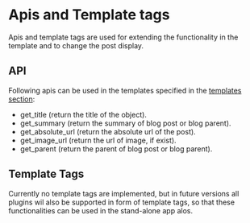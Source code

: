 # Apis and Template tags

Apis and template tags are used for extending the functionality in the template and to change the post display.

## API

Following apis can be used in the templates specified in the [templates section](../latest/templates/):

* get_title (return the title of the object).
* get_summary (return the summary of blog post or blog parent).
* get_absolute_url (return the absolute url of the post).
* get_image_url (return the url of image, if exist).
* get_parent (return the parent of blog post or blog parent).

## Template Tags

Currently no template tags are implemented, but in future versions all plugins wil also be supported in form of template tags, so that these functionalities can be used
in the stand-alone app alos. 
